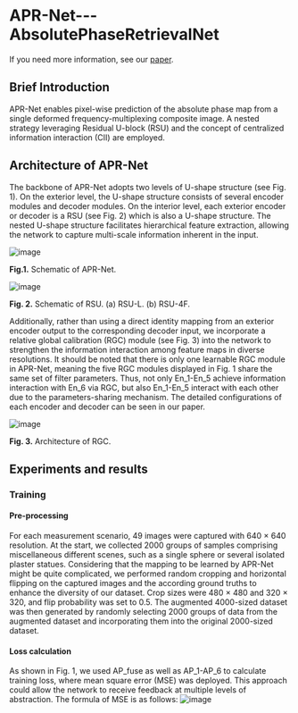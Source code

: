 # APR-Net---AbsolutePhaseRetrievalNet
If you need more information, see our [paper]().

## Brief Introduction
APR-Net enables pixel-wise prediction of the absolute phase map from a single deformed frequency-multiplexing composite image. A nested strategy leveraging Residual U-block (RSU) and the concept of centralized information interaction (CII) are employed.

## Architecture of APR-Net
The backbone of APR-Net adopts two levels of U-shape structure (see Fig. 1). On the exterior level, the U-shape structure consists of several encoder modules and decoder modules. On the interior level, each exterior encoder or decoder is a RSU (see Fig. 2) which is also a U-shape structure. The nested U-shape structure facilitates hierarchical feature extraction, allowing the network to capture multi-scale information inherent in the input. 

![image](https://github.com/Feibao77/APR-Net---AbsolutePhaseRetrievalNet/assets/117697608/59141cb3-2b73-4161-a73c-8692bc1e3d5c)

**Fig.1.** Schematic of APR-Net.

![image](https://github.com/Feibao77/APR-Net---AbsolutePhaseRetrievalNet/assets/117697608/1ea2698c-251b-4d06-b378-f9c250ab46f2)

**Fig. 2.** Schematic of RSU. (a) RSU-L. (b) RSU-4F.

Additionally, rather than using a direct identity mapping from an exterior encoder output to the corresponding decoder input, we incorporate a relative global calibration (RGC) module (see Fig. 3) into the network to strengthen the information interaction among feature maps in diverse resolutions. 
It should be noted that there is only one learnable RGC module in APR-Net, meaning the five RGC modules displayed in Fig. 1 share the same set of filter parameters. Thus, not only En_1-En_5 achieve information interaction with En_6 via RGC, but also En_1-En_5 interact with each other due to the parameters-sharing mechanism. The detailed configurations of each encoder and decoder can be seen in our paper.

![image](https://github.com/Feibao77/APR-Net---AbsolutePhaseRetrievalNet/assets/117697608/78f780e3-3ee5-4c9d-8e70-0cad55f14ea7)

**Fig. 3.** Architecture of RGC.

## Experiments and results
### Training
#### Pre-processing
For each measurement scenario, 49 images were captured with 640 × 640 resolution. At the start, we collected 2000 groups of samples comprising miscellaneous different scenes, such as a single sphere or several isolated plaster statues. Considering that the mapping to be learned by APR-Net might be quite complicated, we performed random cropping and horizontal flipping on the captured images and the according ground truths to enhance the diversity of our dataset. Crop sizes were 480 × 480 and 320 × 320, and flip probability was set to 0.5. The augmented 4000-sized dataset was then generated by randomly selecting 2000 groups of data from the augmented dataset and incorporating them into the original 2000-sized dataset. 
#### Loss calculation
As shown in Fig. 1, we used AP_fuse as well as AP_1-AP_6 to calculate training loss, where mean square error (MSE) was deployed. This approach could allow the network to receive feedback at multiple levels of abstraction. The formula of MSE is as follows:
![image](https://github.com/Feibao77/APR-Net---AbsolutePhaseRetrievalNet/assets/117697608/8d29855f-b606-4f03-b51c-64d5d8ce2c58)




